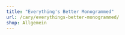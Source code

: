 ```yaml
---
title: "Everything's Better Monogrammed"
url: /cary/everythings-better-monogrammed/
shop: Allgemein
---
```

